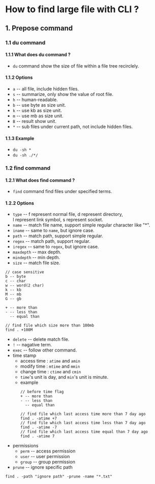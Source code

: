 # How to find large file with CLI ?
## 1. Prepose command
### 1.1 du command
#### 1.1.1 What does du command ?
- `du` command show the size of file within a file tree recirclely.  
#### 1.1.2 Options
- `a` -- all file, include hidden files.  
- `s` -- summarize, only show the value of root file.  
- `h` -- human-readable.  
- `b` -- use byte as size unit.  
- `k` -- use kb as size unit.  
- `m` -- use mb as size unit.  
- `B` -- result show unit.  
- `*` -- sub files under current path, not include hidden files.  
#### 1.1.3 Example  
- `du -sh *`  
- `du -sh ./*/`  
### 1.2 find command
#### 1.2.1 What does find command ?
- `find` command find files under specified terms.  
#### 1.2.2 Options
- `type` -- f represent normal file, d represent directory,  
    l represent link symbol, s represent socket.  
- `name` -- match file name, support simple regular character like "*".  
- `iname` -- same to `name`, but ignore case.  
- `path` -- match path, support simple regular.  
- `regex` -- match path, support regular.  
- `iregex` -- same to `regex`, but ignore case.  
- `maxdepth` -- max depth.  
- `mindepth` -- min depth.  
- `size` -- match file size.  
```
// case sensitive
b -- byte
c -- char
w -- word(2 char)
k -- kb
M -- mb
G -- gb

+ -- more than
- -- less than
  -- equal than 

// find file which size more than 100mb
find . +100M
```
- `delete` -- delete match file.  
- `!` -- nagative term.  
- `exec` -- follow other command.  
- time stamp  
    - access time : `atime` and `amin`  
    - modify time : `mtime` and `mmin`  
    - change time : `ctime` and `cmin`  
    - `time`'s unit is day, and `min`'s unit is minute.  
    - example  
        ```
        // before time flag
        + -- more than
        - -- less than
          -- equal than

        // find file which last access time more than 7 day ago
        find . -atime +7
        // find file which last access time less than 7 day ago
        find . -atime -7
        // find file which last access time equal than 7 day ago
        find . -atime 7
        ```
- permissions 
    - `perm` -- access permission  
    - `user` -- user permission  
    - `group` -- group permission  
- `prune` -- ignore specific path  
```
find . -path "ignore path" -prune -name "*.txt"
```
